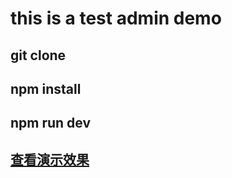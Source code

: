 # this is a test admin demo 
## git clone

## npm install

## npm run dev

## <a href="https://zhouhonghui.github.io/html_admin/">查看演示效果</a>